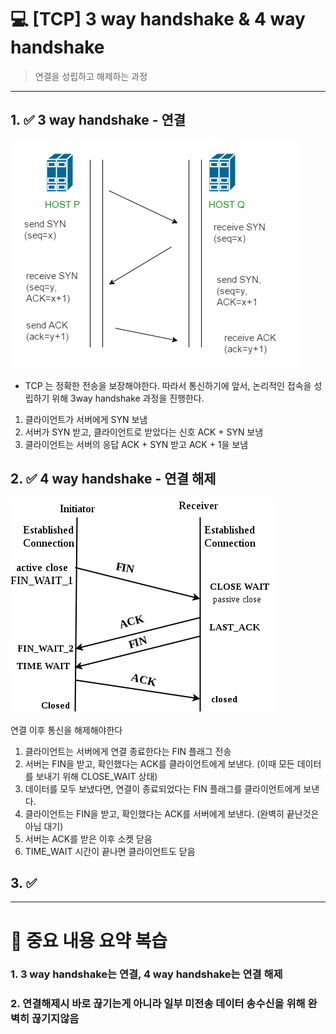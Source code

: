 # 💻 [TCP] 3 way handshake & 4 way handshake

> 연결을 성립하고 해제하는 과정

---


## 1. ✅ 3 way handshake - 연결

![img_1.png](img_1.png)
- TCP 는 정확한 전송을 보장해야한다. 따라서 통신하기에 앞서, 논리적인 접속을 성립하기 위해 3way handshake 과정을 진행한다.


1. 클라이언트가 서버에게 SYN 보냄
2. 서버가 SYN 받고, 클라이언트로 받았다는 신호 ACK + SYN 보냄
3. 클라이언트는 서버의 응답 ACK + SYN 받고 ACK + 1을 보냄

## 2. ✅ 4 way handshake - 연결 해제

![img_2.png](img_2.png)

연결 이후 통신을 해제해야한다

1. 클라이언트는 서버에게 연결 종료한다는 FIN 플래그 전송
2. 서버는 FIN을 받고, 확인했다는 ACK를 클라이언트에게 보낸다. (이때 모든 데이터를 보내기 위해 CLOSE_WAIT 상태)
3. 데이터를 모두 보냈다면, 연결이 종료되었다는 FIN 플래그를 클라이언트에게 보낸다.
4. 클라이언트는 FIN을 받고, 확인했다는 ACK를 서버에게 보낸다. (완벽히 끝난것은 아님 대기)
5. 서버는 ACK를 받은 이후 소켓 닫음
6. TIME_WAIT 시간이 끝나면 클라이언트도 닫음



## 3. ✅

---

# 🤔 중요 내용 요약 복습

### 1. 3 way handshake는 연결, 4 way handshake는 연결 해제

### 2. 연결해제시 바로 끊기는게 아니라 일부 미전송 데이터 송수신을 위해 완벽히 끊기지않음

